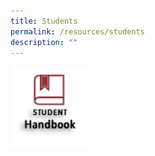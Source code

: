 ```yaml
---
title: Students
permalink: /resources/students
description: ""
---
```

<p><a href="https://indd.adobe.com/view/cd31b081-37c6-490f-9da3-8221a1ac3b73?mv=affiliate&mv2=red">  
<img style="width:25%" src="/images/shb2.png">  
</a></p>
